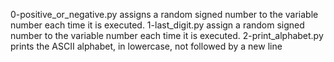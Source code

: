 0-positive_or_negative.py assigns a random signed number to the variable number each time it is executed.
1-last_digit.py assign a random signed number to the variable number each time it is executed.
2-print_alphabet.py prints the ASCII alphabet, in lowercase, not followed by a new line
